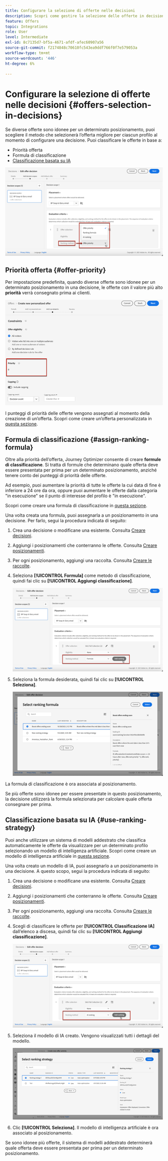 ```yaml
---
title: Configurare la selezione di offerte nelle decisioni
description: Scopri come gestire la selezione delle offerte in decisioni
feature: Offers
topic: Integrations
role: User
level: Intermediate
exl-id: 8c7135d7-bf5a-4671-afdf-afec60907a56
source-git-commit: f2174848c70610fc543ea9ddf766f0f7e579053a
workflow-type: tm+mt
source-wordcount: '446'
ht-degree: 6%

---
```


# Configurare la selezione di offerte nelle decisioni {#offers-selection-in-decisions}

Se diverse offerte sono idonee per un determinato posizionamento, puoi scegliere il metodo che selezionerà l’offerta migliore per ciascun profilo al momento di configurare una decisione. Puoi classificare le offerte in base a:
* Priorità offerta
* Formula di classificazione
* [Classificazione basata su IA](#use-ranking-strategy)

![](../assets/offer-rank-by.png)

## Priorità offerta {#offer-priority}

Per impostazione predefinita, quando diverse offerte sono idonee per un determinato posizionamento in una decisione, le offerte con il valore più alto **priorità** verrà consegnato prima ai clienti.

![](../assets/offer-priority.png)

I punteggi di priorità delle offerte vengono assegnati al momento della creazione di un’offerta. Scopri come creare un’offerta personalizzata in [questa sezione](../offer-library/creating-personalized-offers.md).

## Formula di classificazione {#assign-ranking-formula}

Oltre alla priorità dell’offerta, Journey Optimizer consente di creare **formule di classificazione**. Si tratta di formule che determinano quale offerta deve essere presentata per prima per un determinato posizionamento, anziché tenere conto dei punteggi di priorità delle offerte.

Ad esempio, puoi aumentare la priorità di tutte le offerte la cui data di fine è inferiore a 24 ore da ora, oppure puoi aumentare le offerte dalla categoria &quot;in esecuzione&quot; se il punto di interesse del profilo è &quot;in esecuzione&quot;.

Scopri come creare una formula di classificazione in [questa sezione](../ranking/create-ranking-formulas.md).

Una volta creata una formula, puoi assegnarla a un posizionamento in una decisione. Per farlo, segui la procedura indicata di seguito:

1. Crea una decisione o modificane una esistente. Consulta [Creare decisioni](../offer-activities/create-offer-activities.md).

1. Aggiungi i posizionamenti che conterranno le offerte. Consulta [Creare posizionamenti](../offer-library/creating-placements.md).

1. Per ogni posizionamento, aggiungi una raccolta. Consulta [Creare le raccolte](../offer-library/creating-collections.md).

1. Seleziona **[!UICONTROL Formula]** come metodo di classificazione, quindi fai clic su **[!UICONTROL Aggiungi classificazione]**.

   ![](../assets/offer-activity-ranking.png)

1. Seleziona la formula desiderata, quindi fai clic su **[!UICONTROL Seleziona]**.

   ![](../assets/ranking-selection.png)

La formula di classificazione è ora associata al posizionamento.

Se più offerte sono idonee per essere presentate in questo posizionamento, la decisione utilizzerà la formula selezionata per calcolare quale offerta consegnare per prima.

## Classificazione basata su IA {#use-ranking-strategy}

<!--If you are an [Adobe Experience Platform](https://experienceleague.adobe.com/docs/experience-platform/landing/home.html){target="_blank"} user leveraging the **Offer Decisioning** application service,-->

Puoi anche utilizzare un sistema di modelli addestrato che classifica automaticamente le offerte da visualizzare per un determinato profilo selezionando un modello di intelligenza artificiale. Scopri come creare un modello di intelligenza artificiale in [questa sezione](../ranking/create-ranking-strategies.md).

Una volta creato un modello di IA, puoi assegnarlo a un posizionamento in una decisione. A questo scopo, segui la procedura indicata di seguito:

1. Crea una decisione o modificane una esistente. Consulta [Creare decisioni](../offer-activities/create-offer-activities.md).

1. Aggiungi i posizionamenti che conterranno le offerte. Consulta [Creare posizionamenti](../offer-library/creating-placements.md).

1. Per ogni posizionamento, aggiungi una raccolta. Consulta [Creare le raccolte](../offer-library/creating-collections.md).

1. Scegli di classificare le offerte per **[!UICONTROL Classificazione IA]** dall’elenco a discesa, quindi fai clic su **[!UICONTROL Aggiungi classificazione]**.

   ![](../assets/ranking-selection-ai-ranking.png)

1. Seleziona il modello di IA creato. Vengono visualizzati tutti i dettagli del modello.

   ![](../assets/ranking-selection-ai-ranking-selected.png)

1. Clic **[!UICONTROL Seleziona]**. Il modello di intelligenza artificiale è ora associato al posizionamento.

Se sono idonee più offerte, il sistema di modelli addestrato determinerà quale offerta deve essere presentata per prima per un determinato posizionamento.


